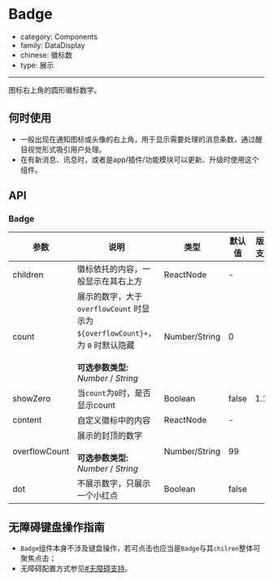 # Badge

-   category: Components
-   family: DataDisplay
-   chinese: 徽标数
-   type: 展示

---

图标右上角的圆形徽标数字。

## 何时使用

-   一般出现在通知图标或头像的右上角，用于显示需要处理的消息条数，通过醒目视觉形式吸引用户处理。
-   在有新消息、讯息时，或者是app/插件/功能模块可以更新、升级时使用这个组件。

## API

### Badge

| 参数            | 说明                                                                                                     | 类型            | 默认值   | 版本支持 |
| ------------- | ------------------------------------------------------------------------------------------------------ | ------------- | ----- | ---- |
| children      | 徽标依托的内容，一般显示在其右上方                                                                                      | ReactNode     | -     |      |
| count         | 展示的数字，大于 `overflowCount` 时显示为 `${overflowCount}+`，为 `0` 时默认隐藏<br/><br/>**可选参数类型:** _Number_ / _String_ | Number/String | 0     |      |
| showZero      | 当`count`为`0`时，是否显示count                                                                                | Boolean       | false | 1.16 |
| content       | 自定义徽标中的内容                                                                                              | ReactNode     | -     |      |
| overflowCount | 展示的封顶的数字<br/><br/>**可选参数类型:** _Number_ / _String_                                                      | Number/String | 99    |      |
| dot           | 不展示数字，只展示一个小红点                                                                                         | Boolean       | false |      |

## 无障碍键盘操作指南

-   `Badge`组件本身不涉及键盘操作，若可点击也应当是`Badge`与其`chilren`整体可聚焦点击；
-   无障碍配置方式参见[#无障碍支持](#accessibility-container)。
